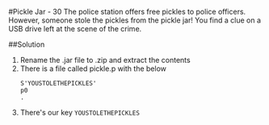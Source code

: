 #Pickle Jar - 30
The police station offers free pickles to police officers. However, someone stole the pickles from the pickle jar! You find a clue on a USB drive left at the scene of the crime.

##Solution
1. Rename the .jar file to .zip and extract the contents
2. There is a file called pickle.p with the below
   ```
   S'YOUSTOLETHEPICKLES'
   p0
   .
   ```
3. There's our key `YOUSTOLETHEPICKLES`
